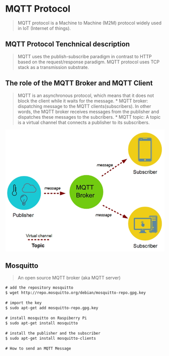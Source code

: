 # MQTT Protocol
> MQTT protocol is a Machine to Machine (M2M) protocol widely used in IoT (Internet of things).


## MQTT Protocol Tenchnical description
> MQTT uses the publish-subscribe paradigm in contrast to HTTP based on the request/response paradigm. MQTT protocol uses TCP stack as a transmission substrate.

## The role of the MQTT Broker and MQTT Client
> MQTT is an asynchronous protocol, which means that it does not block the client while it waits for the message.
    * MQTT broker: dispatching message to the MQTT clients(subscribers). In other words, the MQTT broker receives messages from the publisher and dispatches these messages to the subcribers.
    * MQTT topic: A topic is a virtual channel that connects a publisher to its subscribers.

![MQTT architecture](../../misc/network/mqtt_publisher_subscriber.png)

## Mosquitto
> An open source MQTT broker (aka MQTT server)
```
# add the repository mosquitto
$ wget http://repo.mosquitto.org/debian/mosquitto-repo.gpg.key

# import the key
$ sudo apt-get add mosquitto-repo.gpg.key

# install mosquitto on Raspiberry Pi
$ sudo apt-get install mosquitto

# install the publisher and the subscriber
$ sudo apt-get install mosquitto-clients

# How to send an MQTT Message

```
